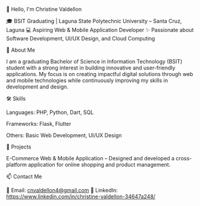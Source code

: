👋 Hello, I'm Christine Valdellon

🎓 BSIT Graduating | Laguna State Polytechnic University – Santa Cruz, Laguna
💻 Aspiring Web & Mobile Application Developer
✨ Passionate about Software Development, UI/UX Design, and Cloud Computing

🚀 About Me

I am a graduating Bachelor of Science in Information Technology (BSIT) student with a strong interest in building innovative and user-friendly applications. My focus is on creating impactful digital solutions through web and mobile technologies while continuously improving my skills in development and design.

🛠️ Skills

Languages: PHP, Python, Dart, SQL

Frameworks: Flask, Flutter

Others: Basic Web Development, UI/UX Design

📂 Projects

E-Commerce Web & Mobile Application – Designed and developed a cross-platform application for online shopping and product management.

📫 Contact Me

📧 Email: cnvaldellon4@gmail.com
🔗 LinkedIn: https://www.linkedin.com/in/christine-valdellon-34647a248/
